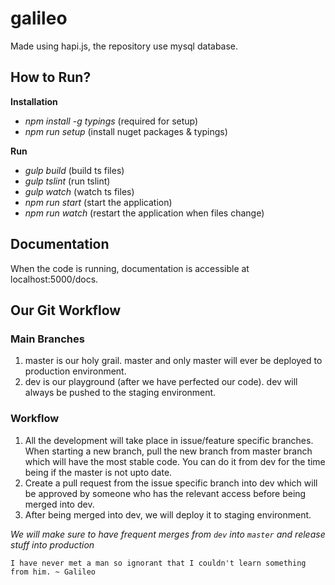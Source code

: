 # galileo
Made using hapi.js, the repository use mysql database.

## How to Run?

**Installation**
* *npm install -g typings* (required for setup)
* *npm run setup* (install nuget packages & typings)

**Run**
* *gulp build* (build ts files)
* *gulp tslint* (run tslint)
* *gulp watch* (watch ts files)
* *npm run start* (start the application)
* *npm run watch* (restart the application when files change)

## Documentation
When the code is running, documentation is accessible at localhost:5000/docs.

## Our Git Workflow

### Main Branches
1. master is our holy grail. master and only master will ever be deployed to production environment.
2. dev is our playground (after we have perfected our code). dev will always be pushed to the staging environment.

### Workflow
1. All the development will take place in issue/feature specific branches. When starting a new branch, pull the new branch from master branch which will have the most stable code. You can do it from dev for the time being if the master is not upto date.
2. Create a pull request from the issue specific branch into dev which will be approved by someone who has the relevant access before being merged into dev.
3. After being merged into dev, we will deploy it to staging environment.

*We will make sure to have frequent merges from `dev` into `master` and release stuff into production*

`I have never met a man so ignorant that I couldn't learn something from him. ~ Galileo`